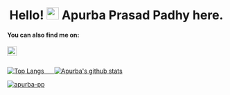 <h1 align="center">Hello! <img src="https://media.giphy.com/media/hvRJCLFzcasrR4ia7z/giphy.gif" width="28"> Apurba Prasad Padhy here.</h1>

#### You can also find me on:

<a href="https://www.linkedin.com/in/apurba-prasad-padhy-7931ab179/">
  <img align="left" alt="Apurba's LinkedIN" width="22px" src="https://raw.githubusercontent.com/peterthehan/peterthehan/master/assets/linkedin.svg" /><br><br> 
<!--<a href="https://www.facebook.com/profile.php?id=100007547325665">
  <img align="left" alt="Apurba's Facebook" width="22px" src="https://raw.githubusercontent.com/peterthehan/peterthehan/master/assets/facebook.svg" /><br><br>-->

  

<!--
**apurba-pp/apurba-pp** is a ✨ _special_ ✨ repository because its `README.md` (this file) appears on your GitHub profile.

Here are some ideas to get you started:

- 🔭 I’m currently working on ...
- 🌱 I’m currently learning ...
- 👯 I’m looking to collaborate on ...
- 🤔 I’m looking for help with ...
- 💬 Ask me about ...
- 📫 How to reach me: ...
- 😄 Pronouns: ...
- ⚡ Fun fact: ...
-->
  
  
 ![Top Langs](https://github-readme-stats.vercel.app/api/top-langs/?username=apurba-pp) 	&nbsp;	&nbsp;	&nbsp;![Apurba's github stats](https://github-readme-stats.vercel.app/api?username=apurba-pp&count_private=true&show_icons=true&theme=radical&hide_rank=false)
  
 <p align="left"> <img src="https://komarev.com/ghpvc/?username=apurba-pp" alt="apurba-pp" /> </p>

